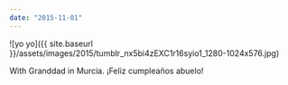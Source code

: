 ```yaml
---
date: "2015-11-01"
---
```


![yo yo]({{ site.baseurl }}/assets/images/2015/tumblr_nx5bi4zEXC1r16syio1_1280-1024x576.jpg)

With Granddad in Murcia. ¡Feliz cumpleaños abuelo!
